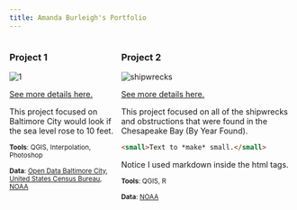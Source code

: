 ```yaml
---
title: Amanda Burleigh's Portfolio
---
```

<!--This is the first row of projects -->
<div style="display:table-row; width:100%; table-layout: fixed">
<div style="display: table-cell; width:370px; margin-right:3px" markdown="1">
  
### Project 1

![1](https://user-images.githubusercontent.com/42807705/49520814-18c00e00-f872-11e8-8330-b2e6d31c0b9b.PNG)

[See more details here.](https://dillonma.github.io/project1_bamap/project1.html)

This project focused on Baltimore City would look if the sea level rose to 10 feet. 

<small>__Tools__: QGIS, Interpolation, Photoshop</small>

<small>__Data__: 
[Open Data Baltimore City](https://supportland.com/), [United States Census Bureau](https://oregoncraftbeer.org/guild/), [NOAA]()</small>

</div>

<div style="display: table-cell; width:370px" markdown="1">

### Project 2

![shipwrecks](https://user-images.githubusercontent.com/42807705/49522376-8c174f00-f875-11e8-93a7-e66ee3ef40be.jpg)

[See more details here.](https://dillonma.github.io/project2_sfi/project2.html)

This project focused on all of the shipwrecks and obstructions that were found in the Chesapeake Bay (By Year Found). 

```html
<small>Text to *make* small.</small>
```

Notice I used markdown inside the html tags. 

<small>__Tools__: QGIS, R</small>

<small>__Data__:
[NOAA](https://www.census.gov/cgi-bin/geo/shapefiles/index.php)</small>

</div>
</div>
<!--This is the second row of projects -->
<div style="display:table-row; width:100%; table-layout: fixed">
<div style="display: table-cell; width:370px; margin-right:3px" markdown="1">

